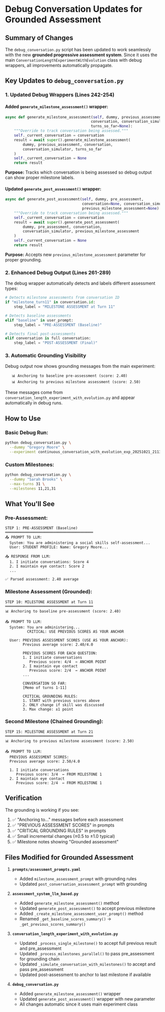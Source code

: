 # Debug Conversation Updates for Grounded Assessment

## Summary of Changes

The `debug_conversation.py` script has been updated to work seamlessly with the new **grounded progressive assessment system**. Since it uses the main `ConversationLengthExperimentWithEvolution` class with debug wrappers, all improvements automatically propagate.

## Key Updates to `debug_conversation.py`

### 1. **Updated Debug Wrappers** (Lines 242-254)

#### Added `generate_milestone_assessment()` wrapper:
```python
async def generate_milestone_assessment(self, dummy, previous_assessment, 
                                       conversation, conversation_simulator=None, 
                                       turns_so_far=None):
    """Override to track conversation being assessed."""
    self._current_conversation = conversation
    result = await super().generate_milestone_assessment(
        dummy, previous_assessment, conversation, 
        conversation_simulator, turns_so_far
    )
    self._current_conversation = None
    return result
```

**Purpose:** Tracks which conversation is being assessed so debug output can show proper milestone labels.

#### Updated `generate_post_assessment()` wrapper:
```python
async def generate_post_assessment(self, dummy, pre_assessment, 
                                   conversation=None, conversation_simulator=None,
                                   previous_milestone_assessment=None):  # NEW parameter
    """Override to track conversation being assessed."""
    self._current_conversation = conversation
    result = await super().generate_post_assessment(
        dummy, pre_assessment, conversation, 
        conversation_simulator, previous_milestone_assessment
    )
    self._current_conversation = None
    return result
```

**Purpose:** Accepts new `previous_milestone_assessment` parameter for proper grounding.

### 2. **Enhanced Debug Output** (Lines 261-289)

The debug wrapper automatically detects and labels different assessment types:

```python
# Detects milestone assessments from conversation ID
if "milestone_turn11" in conversation.id:
    step_label = "MILESTONE ASSESSMENT at Turn 11"

# Detects baseline assessments
elif "baseline" in user_prompt:
    step_label = "PRE-ASSESSMENT (Baseline)"

# Detects final post-assessments
elif conversation is full conversation:
    step_label = "POST-ASSESSMENT (Final)"
```

### 3. **Automatic Grounding Visibility**

Debug output now shows grounding messages from the main experiment:
```
   📊 Anchoring to baseline pre-assessment (score: 2.40)
   📊 Anchoring to previous milestone assessment (score: 2.50)
```

These messages come from `conversation_length_experiment_with_evolution.py` and appear automatically in debug runs.

## How to Use

### Basic Debug Run:
```bash
python debug_conversation.py \
  --dummy "Gregory Moore" \
  --experiment continuous_conversation_with_evolution_exp_20251021_211354.json
```

### Custom Milestones:
```bash
python debug_conversation.py \
  --dummy "Sarah Brooks" \
  --max-turns 31 \
  --milestones 11,21,31
```

## What You'll See

### Pre-Assessment:
```
STEP 1: PRE-ASSESSMENT (Baseline)
════════════════════════════════════════
📤 PROMPT TO LLM:
  System: You are administering a social skills self-assessment...
  User: STUDENT PROFILE: Name: Gregory Moore...
  
📥 RESPONSE FROM LLM:
  1. I initiate conversations: Score 4
  2. I maintain eye contact: Score 2
  ...
  
✅ Parsed assessment: 2.40 average
```

### Milestone Assessment (Grounded):
```
STEP 10: MILESTONE ASSESSMENT at Turn 11
════════════════════════════════════════
📊 Anchoring to baseline pre-assessment (score: 2.40)

📤 PROMPT TO LLM:
  System: You are administering...
          CRITICAL: USE PREVIOUS SCORES AS YOUR ANCHOR
  
  User: PREVIOUS ASSESSMENT SCORES (USE AS YOUR ANCHOR):
        Previous average score: 2.40/4.0
        
        PREVIOUS SCORES FOR EACH QUESTION:
        1. I initiate conversations
           Previous score: 4/4  ← ANCHOR POINT
        2. I maintain eye contact
           Previous score: 2/4  ← ANCHOR POINT
        ...
        
        CONVERSATION SO FAR:
        [Memo of turns 1-11]
        
        CRITICAL GROUNDING RULES:
        1. START with previous scores above
        2. ONLY change if skill was discussed
        3. Max change: ±1 point
```

### Second Milestone (Chained Grounding):
```
STEP 15: MILESTONE ASSESSMENT at Turn 21
════════════════════════════════════════
📊 Anchoring to previous milestone assessment (score: 2.50)

📤 PROMPT TO LLM:
  PREVIOUS ASSESSMENT SCORES:
  Previous average score: 2.50/4.0
  
  1. I initiate conversations
     Previous score: 3/4  ← FROM MILESTONE 1
  2. I maintain eye contact
     Previous score: 2/4  ← FROM MILESTONE 1
```

## Verification

The grounding is working if you see:
1. ✅ "Anchoring to..." messages before each assessment
2. ✅ "PREVIOUS ASSESSMENT SCORES" in prompts
3. ✅ "CRITICAL GROUNDING RULES" in prompts
4. ✅ Small incremental changes (±0.5 to ±1.0 typical)
5. ✅ Milestone notes showing "Grounded assessment"

## Files Modified for Grounded Assessment

1. **`prompts/assessment_prompts.yaml`**
   - Added `milestone_assessment_prompt` with grounding rules
   - Updated `post_conversation_assessment_prompt` with grounding

2. **`assessment_system_llm_based.py`**
   - Added `generate_milestone_assessment()` method
   - Updated `generate_post_assessment()` to accept previous milestone
   - Added `_create_milestone_assessment_user_prompt()` method
   - Renamed `_get_baseline_scores_summary()` → `_get_previous_scores_summary()`

3. **`conversation_length_experiment_with_evolution.py`**
   - Updated `_process_single_milestone()` to accept full previous result and pre_assessment
   - Updated `_process_milestones_parallel()` to pass pre_assessment for grounding chain
   - Updated `_simulate_conversation_with_milestones()` to accept and pass pre_assessment
   - Updated post-assessment to anchor to last milestone if available

4. **`debug_conversation.py`**
   - Added `generate_milestone_assessment()` wrapper
   - Updated `generate_post_assessment()` wrapper with new parameter
   - All changes automatic since it uses main experiment class

